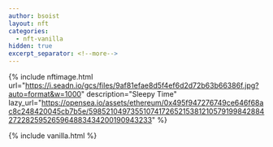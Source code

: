 ```yaml
---
author: bsoist
layout: nft
categories:
  - nft-vanilla
hidden: true
excerpt_separator: <!--more-->
---
```

{% include nftimage.html 
url="https://i.seadn.io/gcs/files/9af81efae8d5f4ef6d2d72b63b66386f.jpg?auto=format&w=1000"
description="Sleepy Time"
lazy_url="https://opensea.io/assets/ethereum/0x495f947276749ce646f68ac8c248420045cb7b5e/5985210497355107417265215381210579199842884272282595265964883434200190943233"
%}


<!--more-->
{% include vanilla.html %}
